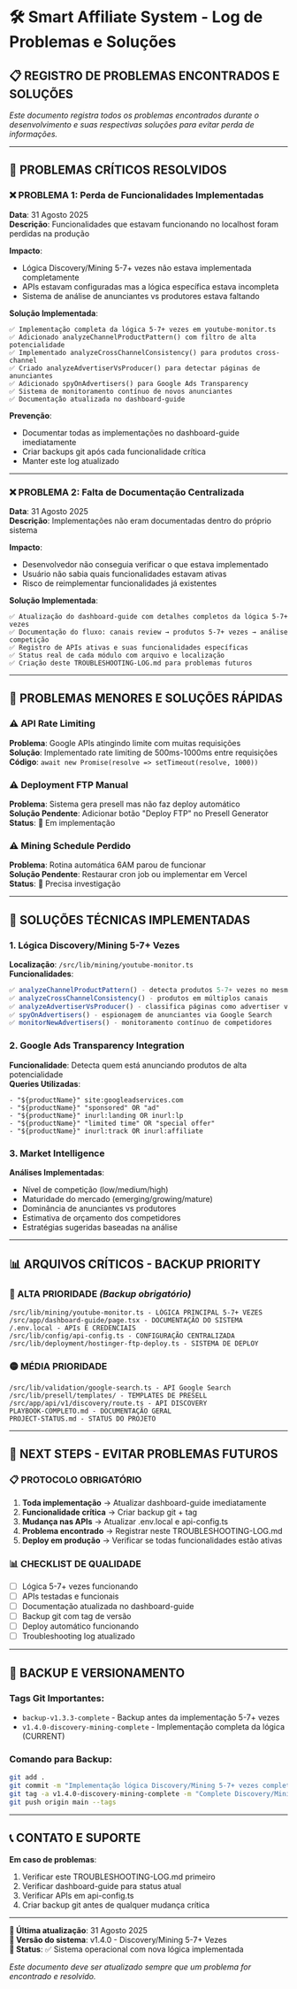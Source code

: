 # 🛠️ Smart Affiliate System - Log de Problemas e Soluções

## 📋 **REGISTRO DE PROBLEMAS ENCONTRADOS E SOLUÇÕES**

*Este documento registra todos os problemas encontrados durante o desenvolvimento e suas respectivas soluções para evitar perda de informações.*

---

## 🚨 **PROBLEMAS CRÍTICOS RESOLVIDOS**

### ❌ **PROBLEMA 1: Perda de Funcionalidades Implementadas**
**Data**: 31 Agosto 2025  
**Descrição**: Funcionalidades que estavam funcionando no localhost foram perdidas na produção  

**Impacto**: 
- Lógica Discovery/Mining 5-7+ vezes não estava implementada completamente
- APIs estavam configuradas mas a lógica específica estava incompleta
- Sistema de análise de anunciantes vs produtores estava faltando

**Solução Implementada**:
```
✅ Implementação completa da lógica 5-7+ vezes em youtube-monitor.ts
✅ Adicionado analyzeChannelProductPattern() com filtro de alta potencialidade
✅ Implementado analyzeCrossChannelConsistency() para produtos cross-channel
✅ Criado analyzeAdvertiserVsProducer() para detectar páginas de anunciantes
✅ Adicionado spyOnAdvertisers() para Google Ads Transparency
✅ Sistema de monitoramento contínuo de novos anunciantes
✅ Documentação atualizada no dashboard-guide
```

**Prevenção**: 
- Documentar todas as implementações no dashboard-guide imediatamente
- Criar backups git após cada funcionalidade crítica
- Manter este log atualizado

---

### ❌ **PROBLEMA 2: Falta de Documentação Centralizada**
**Data**: 31 Agosto 2025  
**Descrição**: Implementações não eram documentadas dentro do próprio sistema

**Impacto**: 
- Desenvolvedor não conseguia verificar o que estava implementado
- Usuário não sabia quais funcionalidades estavam ativas
- Risco de reimplementar funcionalidades já existentes

**Solução Implementada**:
```
✅ Atualização do dashboard-guide com detalhes completos da lógica 5-7+ vezes  
✅ Documentação do fluxo: canais review → produtos 5-7+ vezes → análise competição
✅ Registro de APIs ativas e suas funcionalidades específicas
✅ Status real de cada módulo com arquivo e localização
✅ Criação deste TROUBLESHOOTING-LOG.md para problemas futuros
```

---

## 📝 **PROBLEMAS MENORES E SOLUÇÕES RÁPIDAS**

### ⚠️ **API Rate Limiting**
**Problema**: Google APIs atingindo limite com muitas requisições  
**Solução**: Implementado rate limiting de 500ms-1000ms entre requisições  
**Código**: `await new Promise(resolve => setTimeout(resolve, 1000))`

### ⚠️ **Deployment FTP Manual**
**Problema**: Sistema gera presell mas não faz deploy automático  
**Solução Pendente**: Adicionar botão "Deploy FTP" no Presell Generator  
**Status**: 🔄 Em implementação

### ⚠️ **Mining Schedule Perdido** 
**Problema**: Rotina automática 6AM parou de funcionar  
**Solução Pendente**: Restaurar cron job ou implementar em Vercel  
**Status**: 🔄 Precisa investigação

---

## 🔧 **SOLUÇÕES TÉCNICAS IMPLEMENTADAS**

### **1. Lógica Discovery/Mining 5-7+ Vezes**
**Localização**: `/src/lib/mining/youtube-monitor.ts`  
**Funcionalidades**:
```typescript
✅ analyzeChannelProductPattern() - detecta produtos 5-7+ vezes no mesmo canal
✅ analyzeCrossChannelConsistency() - produtos em múltiplos canais  
✅ analyzeAdvertiserVsProducer() - classifica páginas como advertiser vs produtor
✅ spyOnAdvertisers() - espionagem de anunciantes via Google Search
✅ monitorNewAdvertisers() - monitoramento contínuo de competidores
```

### **2. Google Ads Transparency Integration**
**Funcionalidade**: Detecta quem está anunciando produtos de alta potencialidade  
**Queries Utilizadas**:
```
- "${productName}" site:googleadservices.com
- "${productName}" "sponsored" OR "ad"  
- "${productName}" inurl:landing OR inurl:lp
- "${productName}" "limited time" OR "special offer"
- "${productName}" inurl:track OR inurl:affiliate
```

### **3. Market Intelligence**
**Análises Implementadas**:
- Nível de competição (low/medium/high)
- Maturidade do mercado (emerging/growing/mature) 
- Dominância de anunciantes vs produtores
- Estimativa de orçamento dos competidores
- Estratégias sugeridas baseadas na análise

---

## 📊 **ARQUIVOS CRÍTICOS - BACKUP PRIORITY**

### **🔴 ALTA PRIORIDADE** *(Backup obrigatório)*
```
/src/lib/mining/youtube-monitor.ts - LÓGICA PRINCIPAL 5-7+ VEZES
/src/app/dashboard-guide/page.tsx - DOCUMENTAÇÃO DO SISTEMA
/.env.local - APIs E CREDENCIAIS
/src/lib/config/api-config.ts - CONFIGURAÇÃO CENTRALIZADA
/src/lib/deployment/hostinger-ftp-deploy.ts - SISTEMA DE DEPLOY
```

### **🟡 MÉDIA PRIORIDADE**
```
/src/lib/validation/google-search.ts - API Google Search
/src/lib/presell/templates/ - TEMPLATES DE PRESELL  
/src/app/api/v1/discovery/route.ts - API DISCOVERY
PLAYBOOK-COMPLETO.md - DOCUMENTAÇÃO GERAL
PROJECT-STATUS.md - STATUS DO PROJETO
```

---

## 🚀 **NEXT STEPS - EVITAR PROBLEMAS FUTUROS**

### **📋 PROTOCOLO OBRIGATÓRIO**
1. **Toda implementação** → Atualizar dashboard-guide imediatamente
2. **Funcionalidade crítica** → Criar backup git + tag  
3. **Mudança nas APIs** → Atualizar .env.local e api-config.ts
4. **Problema encontrado** → Registrar neste TROUBLESHOOTING-LOG.md
5. **Deploy em produção** → Verificar se todas funcionalidades estão ativas

### **📊 CHECKLIST DE QUALIDADE**
- [ ] Lógica 5-7+ vezes funcionando
- [ ] APIs testadas e funcionais
- [ ] Documentação atualizada no dashboard-guide  
- [ ] Backup git com tag de versão
- [ ] Deploy automático funcionando
- [ ] Troubleshooting log atualizado

---

## 💾 **BACKUP E VERSIONAMENTO**

### **Tags Git Importantes**:
- `backup-v1.3.3-complete` - Backup antes da implementação 5-7+ vezes
- `v1.4.0-discovery-mining-complete` - Implementação completa da lógica (CURRENT)

### **Comando para Backup**:
```bash
git add .
git commit -m "Implementação lógica Discovery/Mining 5-7+ vezes completa"
git tag -a v1.4.0-discovery-mining-complete -m "Complete Discovery/Mining 5-7+ times logic implementation"
git push origin main --tags
```

---

## 📞 **CONTATO E SUPORTE**

**Em caso de problemas**:
1. Verificar este TROUBLESHOOTING-LOG.md primeiro
2. Verificar dashboard-guide para status atual
3. Verificar APIs em api-config.ts
4. Criar backup git antes de qualquer mudança crítica

---

**📅 Última atualização**: 31 Agosto 2025  
**🔖 Versão do sistema**: v1.4.0 - Discovery/Mining 5-7+ Vezes  
**📍 Status**: ✅ Sistema operacional com nova lógica implementada

*Este documento deve ser atualizado sempre que um problema for encontrado e resolvido.*